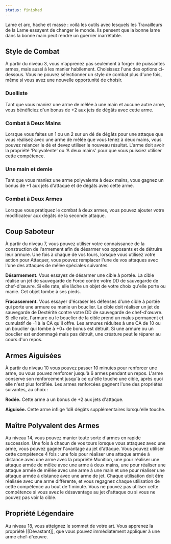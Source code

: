 ```yaml
---
status: finished
---
```

Lame et arc, hache et masse : voilà les outils avec lesquels les Travailleurs de la Lame essayent de changer le monde. Ils pensent que la bonne lame dans la bonne main peut rendre un guerrier inarrêtable.

## Style de Combat

À partir du niveau 3, vous n'apprenez pas seulement à forger de puissantes armes, mais aussi à les manier habilement. Choisissez l'une des options ci-dessous. Vous ne pouvez sélectionner un style de combat plus d'une fois, même si vous avez une nouvelle opportunité de choisir.

### Duelliste
Tant que vous maniez une arme de mêlée à une main et aucune autre arme, vous bénéficiez d'un bonus de +2 aux jets de dégâts avec cette arme.

### Combat à Deux Mains
Lorsque vous faites un 1 ou un 2 sur un dé de dégâts pour une attaque que vous réalisez avec une arme de mêlée que vous tenez à deux mains, vous pouvez relancer le dé et devez utiliser le nouveau résultat. L'arme doit avoir la propriété 'Polyvalente' ou 'À deux mains' pour que vous puissiez utiliser cette compétence.

### Une main et demie
Tant que vous maniez une arme polyvalente à deux mains, vous gagnez un bonus de +1 aux jets d'attaque et de dégâts avec cette arme.

### Combat à Deux Armes
Lorsque vous pratiquez le combat à deux armes, vous pouvez ajouter votre modificateur aux dégâts de la seconde attaque.

## Coup Saboteur

À partir du niveau 7, vous pouvez utiliser votre connaissance de la construction de l'armement afin de désarmer vos opposants et de détruire leur armure. Une fois à chaque de vos tours, lorsque vous utilisez votre action pour Attaquer, vous pouvez remplacer l'une de vos attaques avec l'une des attaques de mêlée spéciales suivantes.

__Désarmement.__ Vous essayez de désarmer une cible à portée. La cible réalise un jet de sauvegarde de Force contre votre DD de sauvegarde de chef-d'œuvre. Si elle rate, elle lâche un objet de votre choix qu'elle porte ou manie. Cet objet tombe à ses pieds.

__Fracassement.__ Vous essayer d'écraser les défenses d'une cible à portée qui porte une armure ou manie un bouclier. La cible doit réaliser un jet de sauvegarde de Dextérité contre votre DD de sauvegarde de chef-d'œuvre. Si elle rate, l'armure ou le bouclier de la cible prend un malus permanent et cumulatif de -1 à la CA qu'il offre. Les armures réduites à une CA de 10 ou un bouclier qui tombe à +0+ de bonus est détruit. Si une armure ou un bouclier est endommagé mais pas détruit, une créature peut le réparer au cours d'un repos.

## Armes Aiguisées

À partir du niveau 10 vous pouvez passer 10 minutes pour renforcer une arme, ou vous pouvez renforcer jusqu'à 6 armes pendant un repos. L'arme conserve son renforcement jusqu'à ce qu'elle touche une cible, après quoi elle n'est plus fortifiée. Les armes renforcées gagnent l'une des propriétés suivantes, au choix :

__Rodée.__ Cette arme a un bonus de +2 aux jets d'attaque.

__Aiguisée.__ Cette arme inflige 1d8 dégâts supplémentaires lorsqu'elle touche.

## Maître Polyvalent des Armes

Au niveau 14, vous pouvez manier toute sorte d'armes en rapide succession. Une fois à chacun de vos tours lorsque vous attaquez avec une arme, vous pouvez gagner l'avantage au jet d'attaque. Vous pouvez utiliser cette compétence 4 fois : une fois pour réaliser une attaque armée à distance avec une arme avec la propriété Munition, une pour réaliser une attaque armée de mêlée avec une arme à deux mains, une pour réaliser une attaque armée de mêlée avec une arme à une main et une pour réaliser une attaque armée à distance avec une arme de jet. Chaque utilisation doit être réalisée avec une arme différente, et vous regagnez chaque utilisation de cette compétence au bout de 1 minute. Vous ne pouvez pas utiliser cette compétence si vous avez le désavantage au jet d'attaque ou si vous ne pouvez pas voir la cible.

## Propriété Légendaire

Au niveau 18, vous atteignez le sommet de votre art. Vous apprenez la propriété [[Dévastant]], que vous pouvez immédiatement appliquer à une arme chef-d'œuvre.